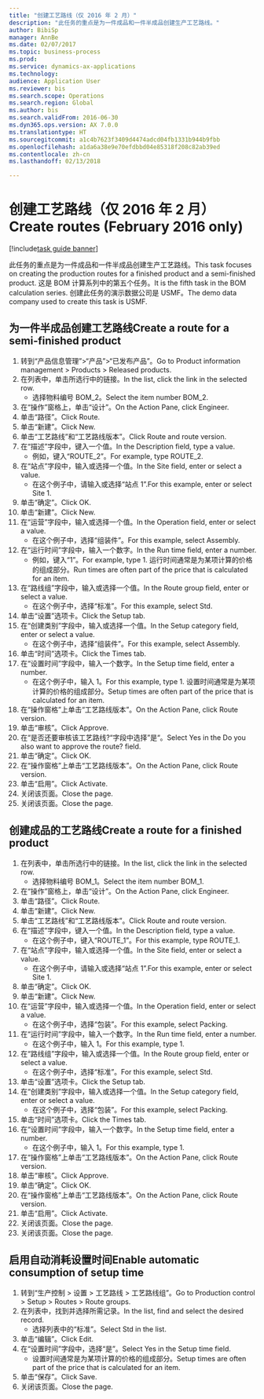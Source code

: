 ```yaml
--- 
title: "创建工艺路线（仅 2016 年 2 月）"
description: "此任务的重点是为一件成品和一件半成品创建生产工艺路线。"
author: BibiSp
manager: AnnBe
ms.date: 02/07/2017
ms.topic: business-process
ms.prod: 
ms.service: dynamics-ax-applications
ms.technology: 
audience: Application User
ms.reviewer: bis
ms.search.scope: Operations
ms.search.region: Global
ms.author: bis
ms.search.validFrom: 2016-06-30
ms.dyn365.ops.version: AX 7.0.0
ms.translationtype: HT
ms.sourcegitcommit: a1c4b7623f3409d4474adcd04fb1331b944b9fbb
ms.openlocfilehash: a1da6a38e9e70efdbbd04e85318f208c82ab39ed
ms.contentlocale: zh-cn
ms.lasthandoff: 02/13/2018

---
```

# <a name="create-routes-february-2016-only"></a><span data-ttu-id="a5de3-103">创建工艺路线（仅 2016 年 2 月）</span><span class="sxs-lookup"><span data-stu-id="a5de3-103">Create routes (February 2016 only)</span></span>

[!include[task guide banner](../../includes/task-guide-banner.md)]

<span data-ttu-id="a5de3-104">此任务的重点是为一件成品和一件半成品创建生产工艺路线。</span><span class="sxs-lookup"><span data-stu-id="a5de3-104">This task focuses on creating the production routes for a finished product and a semi-finished product.</span></span> <span data-ttu-id="a5de3-105">这是 BOM 计算系列中的第五个任务。</span><span class="sxs-lookup"><span data-stu-id="a5de3-105">It is the fifth task in the BOM calculation series.</span></span> <span data-ttu-id="a5de3-106">创建此任务的演示数据公司是 USMF。</span><span class="sxs-lookup"><span data-stu-id="a5de3-106">The demo data company used to create this task is USMF.</span></span>


## <a name="create-a-route-for-a-semi-finished-product"></a><span data-ttu-id="a5de3-107">为一件半成品创建工艺路线</span><span class="sxs-lookup"><span data-stu-id="a5de3-107">Create a route for a semi-finished product</span></span>
1. <span data-ttu-id="a5de3-108">转到“产品信息管理”>“产品”>“已发布产品”。</span><span class="sxs-lookup"><span data-stu-id="a5de3-108">Go to Product information management > Products > Released products.</span></span>
2. <span data-ttu-id="a5de3-109">在列表中，单击所选行中的链接。</span><span class="sxs-lookup"><span data-stu-id="a5de3-109">In the list, click the link in the selected row.</span></span>
    * <span data-ttu-id="a5de3-110">选择物料编号 BOM_2。</span><span class="sxs-lookup"><span data-stu-id="a5de3-110">Select the item number BOM_2.</span></span>  
3. <span data-ttu-id="a5de3-111">在“操作”窗格上，单击“设计”。</span><span class="sxs-lookup"><span data-stu-id="a5de3-111">On the Action Pane, click Engineer.</span></span>
4. <span data-ttu-id="a5de3-112">单击“路径”。</span><span class="sxs-lookup"><span data-stu-id="a5de3-112">Click Route.</span></span>
5. <span data-ttu-id="a5de3-113">单击“新建”。</span><span class="sxs-lookup"><span data-stu-id="a5de3-113">Click New.</span></span>
6. <span data-ttu-id="a5de3-114">单击“工艺路线”和“工艺路线版本”。</span><span class="sxs-lookup"><span data-stu-id="a5de3-114">Click Route and route version.</span></span>
7. <span data-ttu-id="a5de3-115">在“描述”字段中，键入一个值。</span><span class="sxs-lookup"><span data-stu-id="a5de3-115">In the Description field, type a value.</span></span>
    * <span data-ttu-id="a5de3-116">例如，键入“ROUTE_2”。</span><span class="sxs-lookup"><span data-stu-id="a5de3-116">For example, type ROUTE_2.</span></span>  
8. <span data-ttu-id="a5de3-117">在“站点”字段中，输入或选择一个值。</span><span class="sxs-lookup"><span data-stu-id="a5de3-117">In the Site field, enter or select a value.</span></span>
    * <span data-ttu-id="a5de3-118">在这个例子中，请输入或选择“站点 1”.</span><span class="sxs-lookup"><span data-stu-id="a5de3-118">For this example, enter or select Site 1.</span></span>  
9. <span data-ttu-id="a5de3-119">单击“确定”。</span><span class="sxs-lookup"><span data-stu-id="a5de3-119">Click OK.</span></span>
10. <span data-ttu-id="a5de3-120">单击“新建”。</span><span class="sxs-lookup"><span data-stu-id="a5de3-120">Click New.</span></span>
11. <span data-ttu-id="a5de3-121">在“运营”字段中，输入或选择一个值。</span><span class="sxs-lookup"><span data-stu-id="a5de3-121">In the Operation field, enter or select a value.</span></span>
    * <span data-ttu-id="a5de3-122">在这个例子中，选择“组装件”。</span><span class="sxs-lookup"><span data-stu-id="a5de3-122">For this example, select Assembly.</span></span>  
12. <span data-ttu-id="a5de3-123">在“运行时间”字段中，输入一个数字。</span><span class="sxs-lookup"><span data-stu-id="a5de3-123">In the Run time field, enter a number.</span></span>
    * <span data-ttu-id="a5de3-124">例如，键入“1”。</span><span class="sxs-lookup"><span data-stu-id="a5de3-124">For example, type 1.</span></span> <span data-ttu-id="a5de3-125">运行时间通常是为某项计算的价格的组成部分。</span><span class="sxs-lookup"><span data-stu-id="a5de3-125">Run times are often part of the price that is calculated for an item.</span></span>  
13. <span data-ttu-id="a5de3-126">在“路线组”字段中，输入或选择一个值。</span><span class="sxs-lookup"><span data-stu-id="a5de3-126">In the Route group field, enter or select a value.</span></span>
    * <span data-ttu-id="a5de3-127">在这个例子中，选择“标准”。</span><span class="sxs-lookup"><span data-stu-id="a5de3-127">For this example, select Std.</span></span>  
14. <span data-ttu-id="a5de3-128">单击“设置”选项卡。</span><span class="sxs-lookup"><span data-stu-id="a5de3-128">Click the Setup tab.</span></span>
15. <span data-ttu-id="a5de3-129">在“创建类别”字段中，输入或选择一个值。</span><span class="sxs-lookup"><span data-stu-id="a5de3-129">In the Setup category field, enter or select a value.</span></span>
    * <span data-ttu-id="a5de3-130">在这个例子中，选择“组装件”。</span><span class="sxs-lookup"><span data-stu-id="a5de3-130">For this example, select Assembly.</span></span>  
16. <span data-ttu-id="a5de3-131">单击“时间”选项卡。</span><span class="sxs-lookup"><span data-stu-id="a5de3-131">Click the Times tab.</span></span>
17. <span data-ttu-id="a5de3-132">在“设置时间”字段中，输入一个数字。</span><span class="sxs-lookup"><span data-stu-id="a5de3-132">In the Setup time field, enter a number.</span></span>
    * <span data-ttu-id="a5de3-133">在这个例子中，输入 1。</span><span class="sxs-lookup"><span data-stu-id="a5de3-133">For this example, type 1.</span></span> <span data-ttu-id="a5de3-134">设置时间通常是为某项计算的价格的组成部分。</span><span class="sxs-lookup"><span data-stu-id="a5de3-134">Setup times are often part of the price that is calculated for an item.</span></span>  
18. <span data-ttu-id="a5de3-135">在“操作窗格”上单击“工艺路线版本”。</span><span class="sxs-lookup"><span data-stu-id="a5de3-135">On the Action Pane, click Route version.</span></span>
19. <span data-ttu-id="a5de3-136">单击“审核”。</span><span class="sxs-lookup"><span data-stu-id="a5de3-136">Click Approve.</span></span>
20. <span data-ttu-id="a5de3-137">在“是否还要审核该工艺路线?“字段中选择”是“。</span><span class="sxs-lookup"><span data-stu-id="a5de3-137">Select Yes in the Do you also want to approve the route? field.</span></span>
21. <span data-ttu-id="a5de3-138">单击“确定”。</span><span class="sxs-lookup"><span data-stu-id="a5de3-138">Click OK.</span></span>
22. <span data-ttu-id="a5de3-139">在“操作窗格”上单击“工艺路线版本”。</span><span class="sxs-lookup"><span data-stu-id="a5de3-139">On the Action Pane, click Route version.</span></span>
23. <span data-ttu-id="a5de3-140">单击“启用”。</span><span class="sxs-lookup"><span data-stu-id="a5de3-140">Click Activate.</span></span>
24. <span data-ttu-id="a5de3-141">关闭该页面。</span><span class="sxs-lookup"><span data-stu-id="a5de3-141">Close the page.</span></span>
25. <span data-ttu-id="a5de3-142">关闭该页面。</span><span class="sxs-lookup"><span data-stu-id="a5de3-142">Close the page.</span></span>

## <a name="create-a-route-for-a-finished-product"></a><span data-ttu-id="a5de3-143">创建成品的工艺路线</span><span class="sxs-lookup"><span data-stu-id="a5de3-143">Create a route for a finished product</span></span>
1. <span data-ttu-id="a5de3-144">在列表中，单击所选行中的链接。</span><span class="sxs-lookup"><span data-stu-id="a5de3-144">In the list, click the link in the selected row.</span></span>
    * <span data-ttu-id="a5de3-145">选择物料编号 BOM_1。</span><span class="sxs-lookup"><span data-stu-id="a5de3-145">Select the item number BOM_1.</span></span>  
2. <span data-ttu-id="a5de3-146">在“操作”窗格上，单击“设计”。</span><span class="sxs-lookup"><span data-stu-id="a5de3-146">On the Action Pane, click Engineer.</span></span>
3. <span data-ttu-id="a5de3-147">单击“路径”。</span><span class="sxs-lookup"><span data-stu-id="a5de3-147">Click Route.</span></span>
4. <span data-ttu-id="a5de3-148">单击“新建”。</span><span class="sxs-lookup"><span data-stu-id="a5de3-148">Click New.</span></span>
5. <span data-ttu-id="a5de3-149">单击“工艺路线”和“工艺路线版本”。</span><span class="sxs-lookup"><span data-stu-id="a5de3-149">Click Route and route version.</span></span>
6. <span data-ttu-id="a5de3-150">在“描述”字段中，键入一个值。</span><span class="sxs-lookup"><span data-stu-id="a5de3-150">In the Description field, type a value.</span></span>
    * <span data-ttu-id="a5de3-151">在这个例子中，键入“ROUTE_1”。</span><span class="sxs-lookup"><span data-stu-id="a5de3-151">For this example, type ROUTE_1.</span></span>  
7. <span data-ttu-id="a5de3-152">在“站点”字段中，输入或选择一个值。</span><span class="sxs-lookup"><span data-stu-id="a5de3-152">In the Site field, enter or select a value.</span></span>
    * <span data-ttu-id="a5de3-153">在这个例子中，请输入或选择“站点 1”.</span><span class="sxs-lookup"><span data-stu-id="a5de3-153">For this example, enter or select Site 1.</span></span>  
8. <span data-ttu-id="a5de3-154">单击“确定”。</span><span class="sxs-lookup"><span data-stu-id="a5de3-154">Click OK.</span></span>
9. <span data-ttu-id="a5de3-155">单击“新建”。</span><span class="sxs-lookup"><span data-stu-id="a5de3-155">Click New.</span></span>
10. <span data-ttu-id="a5de3-156">在“运营”字段中，输入或选择一个值。</span><span class="sxs-lookup"><span data-stu-id="a5de3-156">In the Operation field, enter or select a value.</span></span>
    * <span data-ttu-id="a5de3-157">在这个例子中，选择“包装”。</span><span class="sxs-lookup"><span data-stu-id="a5de3-157">For this example, select Packing.</span></span>  
11. <span data-ttu-id="a5de3-158">在“运行时间”字段中，输入一个数字。</span><span class="sxs-lookup"><span data-stu-id="a5de3-158">In the Run time field, enter a number.</span></span>
    * <span data-ttu-id="a5de3-159">在这个例子中，输入 1。</span><span class="sxs-lookup"><span data-stu-id="a5de3-159">For this example, type 1.</span></span>  
12. <span data-ttu-id="a5de3-160">在“路线组”字段中，输入或选择一个值。</span><span class="sxs-lookup"><span data-stu-id="a5de3-160">In the Route group field, enter or select a value.</span></span>
    * <span data-ttu-id="a5de3-161">在这个例子中，选择“标准”。</span><span class="sxs-lookup"><span data-stu-id="a5de3-161">For this example, select Std.</span></span>  
13. <span data-ttu-id="a5de3-162">单击“设置”选项卡。</span><span class="sxs-lookup"><span data-stu-id="a5de3-162">Click the Setup tab.</span></span>
14. <span data-ttu-id="a5de3-163">在“创建类别”字段中，输入或选择一个值。</span><span class="sxs-lookup"><span data-stu-id="a5de3-163">In the Setup category field, enter or select a value.</span></span>
    * <span data-ttu-id="a5de3-164">在这个例子中，选择“包装”。</span><span class="sxs-lookup"><span data-stu-id="a5de3-164">For this example, select Packing.</span></span>  
15. <span data-ttu-id="a5de3-165">单击“时间”选项卡。</span><span class="sxs-lookup"><span data-stu-id="a5de3-165">Click the Times tab.</span></span>
16. <span data-ttu-id="a5de3-166">在“设置时间”字段中，输入一个数字。</span><span class="sxs-lookup"><span data-stu-id="a5de3-166">In the Setup time field, enter a number.</span></span>
    * <span data-ttu-id="a5de3-167">在这个例子中，输入 1。</span><span class="sxs-lookup"><span data-stu-id="a5de3-167">For this example, type 1.</span></span>  
17. <span data-ttu-id="a5de3-168">在“操作窗格”上单击“工艺路线版本”。</span><span class="sxs-lookup"><span data-stu-id="a5de3-168">On the Action Pane, click Route version.</span></span>
18. <span data-ttu-id="a5de3-169">单击“审核”。</span><span class="sxs-lookup"><span data-stu-id="a5de3-169">Click Approve.</span></span>
19. <span data-ttu-id="a5de3-170">单击“确定”。</span><span class="sxs-lookup"><span data-stu-id="a5de3-170">Click OK.</span></span>
20. <span data-ttu-id="a5de3-171">在“操作窗格”上单击“工艺路线版本”。</span><span class="sxs-lookup"><span data-stu-id="a5de3-171">On the Action Pane, click Route version.</span></span>
21. <span data-ttu-id="a5de3-172">单击“启用”。</span><span class="sxs-lookup"><span data-stu-id="a5de3-172">Click Activate.</span></span>
22. <span data-ttu-id="a5de3-173">关闭该页面。</span><span class="sxs-lookup"><span data-stu-id="a5de3-173">Close the page.</span></span>
23. <span data-ttu-id="a5de3-174">关闭该页面。</span><span class="sxs-lookup"><span data-stu-id="a5de3-174">Close the page.</span></span>

## <a name="enable-automatic-consumption-of-setup-time"></a><span data-ttu-id="a5de3-175">启用自动消耗设置时间</span><span class="sxs-lookup"><span data-stu-id="a5de3-175">Enable automatic consumption of setup time</span></span>
1. <span data-ttu-id="a5de3-176">转到“生产控制 > 设置 > 工艺路线 > 工艺路线组”。</span><span class="sxs-lookup"><span data-stu-id="a5de3-176">Go to Production control > Setup > Routes > Route groups.</span></span>
2. <span data-ttu-id="a5de3-177">在列表中，找到并选择所需记录。</span><span class="sxs-lookup"><span data-stu-id="a5de3-177">In the list, find and select the desired record.</span></span>
    * <span data-ttu-id="a5de3-178">选择列表中的“标准”。</span><span class="sxs-lookup"><span data-stu-id="a5de3-178">Select Std in the list.</span></span>  
3. <span data-ttu-id="a5de3-179">单击“编辑”。</span><span class="sxs-lookup"><span data-stu-id="a5de3-179">Click Edit.</span></span>
4. <span data-ttu-id="a5de3-180">在“设置时间”字段中，选择“是”。</span><span class="sxs-lookup"><span data-stu-id="a5de3-180">Select Yes in the Setup time field.</span></span>
    * <span data-ttu-id="a5de3-181">设置时间通常是为某项计算的价格的组成部分。</span><span class="sxs-lookup"><span data-stu-id="a5de3-181">Setup times are often part of the price that is calculated for an item.</span></span>  
5. <span data-ttu-id="a5de3-182">单击“保存”。</span><span class="sxs-lookup"><span data-stu-id="a5de3-182">Click Save.</span></span>
6. <span data-ttu-id="a5de3-183">关闭该页面。</span><span class="sxs-lookup"><span data-stu-id="a5de3-183">Close the page.</span></span>


